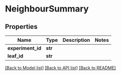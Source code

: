 # NeighbourSummary

## Properties
Name | Type | Description | Notes
------------ | ------------- | ------------- | -------------
**experiment_id** | **str** |  | 
**leaf_id** | **str** |  | 

[[Back to Model list]](../README.md#documentation-for-models) [[Back to API list]](../README.md#documentation-for-api-endpoints) [[Back to README]](../README.md)


